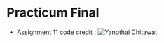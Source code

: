 # Practicum Final

- Assignment 11 code credit : ![Yanothai Chitawat](https://github.com/AdroitBit)
